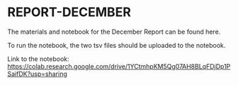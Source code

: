 # REPORT-DECEMBER
The materials and notebook for the December Report can be found here.

To run the notebook, the two tsv files should be uploaded to the notebook.

Link to the notebook: https://colab.research.google.com/drive/1YCtmhpKM5Qg07AH8BLqFDjDp1PSaifDK?usp=sharing
